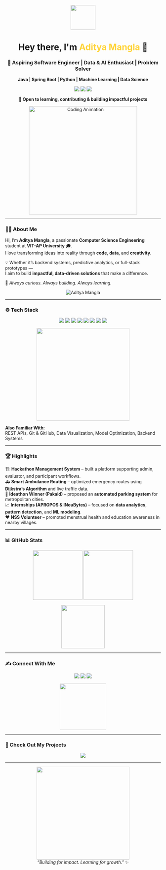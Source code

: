 <!-- Intro Section -->
<div align="center">
  <img src="https://media.giphy.com/media/hvRJCLFzcasrR4ia7z/giphy.gif" width="80px">

  <h1>Hey there, I'm <span style="color:#FFD43B;">Aditya Mangla</span> 👋</h1>
  <h3>🚀 Aspiring Software Engineer | Data & AI Enthusiast | Problem Solver</h3>

  <p>
    <b>Java | Spring Boot | Python | Machine Learning | Data Science</b>
  </p>

  <p>
    <a href="mailto:adityamangla2005@gmail.com"><img src="https://img.shields.io/badge/-Email-D14836?style=flat&logo=Gmail&logoColor=white" /></a>
    <a href="https://github.com/Aadim16"><img src="https://img.shields.io/badge/-GitHub-181717?style=flat&logo=github&logoColor=white" /></a>
    <a href="https://www.linkedin.com/in/aditya-mangla-2ab0b4229/"><img src="https://img.shields.io/badge/-LinkedIn-0077B5?style=flat&logo=linkedin&logoColor=white" /></a>
  </p>

  <p><b>🌱 Open to learning, contributing & building impactful projects</b></p>

  <img src="https://media.giphy.com/media/L8K62iTDkzGX6/giphy.gif" width="350px" alt="Coding Animation" />
</div>

---

### 🧑‍💻 About Me

Hi, I’m **Aditya Mangla**, a passionate **Computer Science Engineering** student at **VIT-AP University** 🎓.  
I love transforming ideas into reality through **code**, **data**, and **creativity**.  

💡 Whether it’s backend systems, predictive analytics, or full-stack prototypes —  
I aim to build **impactful, data-driven solutions** that make a difference.

🚀 *Always curious. Always building. Always learning.*

<p align="center">
  <img src="https://komarev.com/ghpvc/?username=Aadim16&label=Profile%20Views&color=0e75b6&style=flat" alt="Aditya Mangla" />
</p>

---

### ⚙️ Tech Stack

<p align="center">
  <img src="https://img.shields.io/badge/-Java-ED8B00?style=flat&logo=openjdk&logoColor=white" />
  <img src="https://img.shields.io/badge/-Spring%20Boot-6DB33F?style=flat&logo=springboot&logoColor=white" />
  <img src="https://img.shields.io/badge/-Python-3776AB?style=flat&logo=python&logoColor=white" />
  <img src="https://img.shields.io/badge/-Machine%20Learning-102230?style=flat&logo=tensorflow&logoColor=FF6F00" />
  <img src="https://img.shields.io/badge/-Data%20Science-4B8BBE?style=flat&logo=scikitlearn&logoColor=white" />
  <img src="https://img.shields.io/badge/-SQL-4479A1?style=flat&logo=MySQL&logoColor=white" />
  <img src="https://img.shields.io/badge/-Docker-2496ED?style=flat&logo=docker&logoColor=white" />
  <img src="https://img.shields.io/badge/-Postman-FF6C37?style=flat&logo=postman&logoColor=white" />
</p>

<p align="center">
  <img src="https://media.giphy.com/media/MdA16VIoXKKxNE8Stk/giphy.gif" width="300px" />
</p>

**Also Familiar With:**  
REST APIs, Git & GitHub, Data Visualization, Model Optimization, Backend Systems

---

### 🏆 Highlights

🏗️ **Hackathon Management System** – built a platform supporting admin, evaluator, and participant workflows.  
🚑 **Smart Ambulance Routing** – optimized emergency routes using **Dijkstra’s Algorithm** and live traffic data.  
🏅 **Ideathon Winner (Pakaid)** – proposed an **automated parking system** for metropolitan cities.  
📈 **Internships (APROPOS & INeuBytes)** – focused on **data analytics**, **pattern detection**, and **ML modeling**.  
❤️ **NSS Volunteer** – promoted menstrual health and education awareness in nearby villages.

---

### 📊 GitHub Stats

<p align="center">
  <img src="https://github-readme-stats.vercel.app/api?username=Aadim16&show_icons=true&theme=tokyonight" height="160px" />
  <img src="https://github-readme-streak-stats.herokuapp.com/?user=Aadim16&theme=tokyonight" height="160px" />
</p>

<p align="center">
  <img src="https://github-readme-stats.vercel.app/api/top-langs/?username=Aadim16&layout=compact&theme=tokyonight" height="140px" />
</p>

---

### ✍️ Connect With Me

<p align="center">
  <a href="https://www.linkedin.com/in/aditya-mangla-2ab0b4229/"><img src="https://img.shields.io/badge/-LinkedIn-0077B5?style=for-the-badge&logo=linkedin&logoColor=white" /></a>
  <a href="mailto:adityamangla2005@gmail.com"><img src="https://img.shields.io/badge/-Gmail-D14836?style=for-the-badge&logo=gmail&logoColor=white" /></a>
  <a href="https://github.com/Aadim16"><img src="https://img.shields.io/badge/-GitHub-181717?style=for-the-badge&logo=github&logoColor=white" /></a>
</p>

<p align="center">
  <img src="https://media.giphy.com/media/Q7LHmoFwVP6Yc1swZs/giphy.gif" width="150px">
</p>

---

### 📂 Check Out My Projects

<p align="center">
  <a href="https://github.com/Aadim16?tab=repositories">
    <img src="https://img.shields.io/badge/-Explore%20Repositories-181717?style=for-the-badge&logo=github&logoColor=white" />
  </a>
</p>

---

<div align="center">
  <img src="https://media.giphy.com/media/dWesBcTLavkZuG35MI/giphy.gif" width="300px">
  <br>
  <i>“Building for impact. Learning for growth.”</i> ✨
</div>
